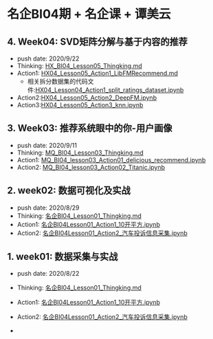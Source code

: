 # 名企BI04期 + 名企课 + 谭美云





## 4. Week04: SVD矩阵分解与基于内容的推荐

+ push date: 2020/9/22
+ Thinking: [HX_BI04_Lesson05_Thingking.md](./HX_BI04_Lesson05_Thingking.md)
+ Action1: [HX04_Lesson05_Action1_LibFMRecommend.md](./HX04_Lesson05_Action1_LibFMRecommend.md)
  + 相关拆分数据集的代码文件:[HX04_Lesson04_Action1_split_ratings_dataset.ipynb](./HX04_Lesson04_Action1_split_ratings_dataset.ipynb)
+ Action2:[HX04_Lesson05_Action2_DeepFM.ipynb](./HX04_Lesson05_Action2_DeepFM.ipynb)
+ Action3:[HX04_Lesson05_Action3_knn.ipynb](./HX04_Lesson05_Action3_knn.ipynb)

## 3. Week03: 推荐系统眼中的你-用户画像

+ push date: 2020/9/11
+ Thinking: [MQ_BI04_Lesson03_Thingking.md](./MQ_BI04_Lesson03_Thingking.md)
+ Action1: [MQ_BI04_lesson03_Action01_delicious_recommend.ipynb](./MQ_BI04_lesson03_Action01_delicious_recommend.ipynb)
+ Action2: [MQ_BI04_lesson03_Action02_Titanic.ipynb](./MQ_BI04_lesson03_Action02_Titanic.ipynb)



## 2. week02: 数据可视化及实战

+ push date: 2020/8/29
+ Thinking: [名企BI04_Lesson01_Thingking.md](./名企BI04_Lesson01_Thingking.md)
+ Action1: [名企BI04Lesson01_Action1_10开平方.ipynb](./名企BI04Lesson01_Action1_10开平方.ipynb)
+ Action2: [名企BI04Lesson01_Action2_汽车投诉信息采集.ipynb](./名企BI04Lesson01_Action2_汽车投诉信息采集.ipynb)



## 1. week01: 数据采集与实战
+ push date: 2020/8/22
+ Thinking: [名企BI04_Lesson01_Thingking.md](./名企BI04_Lesson01_Thingking.md)
+ Action1: [名企BI04Lesson01_Action1_10开平方.ipynb](./名企BI04Lesson01_Action1_10开平方.ipynb)
+ Action2: [名企BI04Lesson01_Action2_汽车投诉信息采集.ipynb](./名企BI04Lesson01_Action2_汽车投诉信息采集.ipynb)

+ 